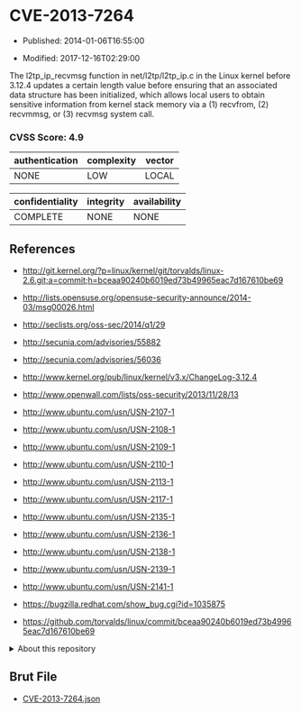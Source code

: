 # CVE-2013-7264

- Published: 2014-01-06T16:55:00

- Modified: 2017-12-16T02:29:00

The l2tp_ip_recvmsg function in net/l2tp/l2tp_ip.c in the Linux kernel before 3.12.4 updates a certain length value before ensuring that an associated data structure has been initialized, which allows local users to obtain sensitive information from kernel stack memory via a (1) recvfrom, (2) recvmmsg, or (3) recvmsg system call.

### CVSS Score: **4.9**

| authentication | complexity | vector |
| --- | --- | --- |
| NONE | LOW | LOCAL |

| confidentiality | integrity | availability |
| --- | --- | --- |
| COMPLETE | NONE | NONE |

## References

* http://git.kernel.org/?p=linux/kernel/git/torvalds/linux-2.6.git;a=commit;h=bceaa90240b6019ed73b49965eac7d167610be69

* http://lists.opensuse.org/opensuse-security-announce/2014-03/msg00026.html

* http://seclists.org/oss-sec/2014/q1/29

* http://secunia.com/advisories/55882

* http://secunia.com/advisories/56036

* http://www.kernel.org/pub/linux/kernel/v3.x/ChangeLog-3.12.4

* http://www.openwall.com/lists/oss-security/2013/11/28/13

* http://www.ubuntu.com/usn/USN-2107-1

* http://www.ubuntu.com/usn/USN-2108-1

* http://www.ubuntu.com/usn/USN-2109-1

* http://www.ubuntu.com/usn/USN-2110-1

* http://www.ubuntu.com/usn/USN-2113-1

* http://www.ubuntu.com/usn/USN-2117-1

* http://www.ubuntu.com/usn/USN-2135-1

* http://www.ubuntu.com/usn/USN-2136-1

* http://www.ubuntu.com/usn/USN-2138-1

* http://www.ubuntu.com/usn/USN-2139-1

* http://www.ubuntu.com/usn/USN-2141-1

* https://bugzilla.redhat.com/show_bug.cgi?id=1035875

* https://github.com/torvalds/linux/commit/bceaa90240b6019ed73b49965eac7d167610be69

<details>
<summary>About this repository</summary> 

  This repository is part of the project [Live Hack CVE](https://github.com/Live-Hack-CVE). Main website can be found [www.live-hack.org](https://www.live-hack.org) 
  
  Made by [Sn0wAlice](https://github.com/Sn0wAlice) for the people that care about security and need to have a feed of the latest CVEs. Hope you enjoy it, don't forget to star the repo and follow me on [Twitter](https://twitter.com/Sn0wAlice) and [Github](https://github.com/Sn0wAlice). And that is my [personnal website](https://www.alice-snow.me/)

  - [Home Page](https://github.com/Live-Hack-CVE)
  - [Framework](https://github.com/Live-Hack-CVE/cve-framework)
  - [CVE database](https://github.com/Live-Hack-CVE/full_database)
  - [Changelog](https://github.com/Live-Hack-CVE/Changelog)
</details>

## Brut File

* [CVE-2013-7264.json](https://raw.githubusercontent.com/Live-Hack-CVE/full_database/main/cves/2013/CVE-2013-7264.json)

